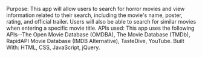 Purpose: This app will allow users to search for horror movies and view information related to their search, including the movie's name, poster, rating, and official trailer. Users will also be able to search for similar movies when entering a specific movie title.
APIs used: This app uses the following APIs--The Open Movie Database (OMDBA), The Movie Database (TMDb), RapidAPI Movie Database (IMDB Alternative), TasteDive, YouTube.
Built With: HTML, CSS, JavaScript, jQuery.
